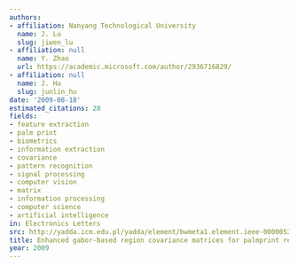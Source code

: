 ```yaml
---
authors:
- affiliation: Nanyang Technological University
  name: J. Lu
  slug: jiwen_lu
- affiliation: null
  name: Y. Zhao
  url: https://academic.microsoft.com/author/2936716829/
- affiliation: null
  name: J. Hu
  slug: junlin_hu
date: '2009-08-18'
estimated_citations: 28
fields:
- feature extraction
- palm print
- biometrics
- information extraction
- covariance
- pattern recognition
- signal processing
- computer vision
- matrix
- information processing
- computer science
- artificial intelligence
in: Electronics Letters
src: http://yadda.icm.edu.pl/yadda/element/bwmeta1.element.ieee-000005207528
title: Enhanced gabor-based region covariance matrices for palmprint recognition
year: 2009
---
```

